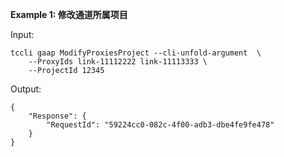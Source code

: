 **Example 1: 修改通道所属项目**



Input: 

```
tccli gaap ModifyProxiesProject --cli-unfold-argument  \
    --ProxyIds link-11112222 link-11113333 \
    --ProjectId 12345
```

Output: 
```
{
    "Response": {
        "RequestId": "59224cc0-082c-4f00-adb3-dbe4fe9fe478"
    }
}
```

